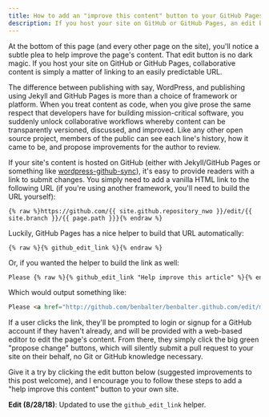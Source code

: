 ```yaml
---
title: How to add an "improve this content" button to your GitHub Pages site
description: If you host your site on GitHub or GitHub Pages, an edit button (and thus encouraging collaboration around your content) is simply a matter of linking to an easily predictable URL.
---
```


At the bottom of this page (and every other page on the site), you'll notice a subtle plea to help improve the page's content. That edit button is no dark magic. If you host your site on GitHub or GitHub Pages, collaborative content is simply a matter of linking to an easily predictable URL.

The difference between publishing with say, WordPress, and publishing using Jekyll and GitHub Pages is more than a choice of framework or platform. When you treat content as code, when you give prose the same respect that developers have for building mission-critical software, you suddenly unlock collaborative workflows whereby content can be transparently versioned, discussed, and improved. Like any other open source project, members of the public can see each line's history, how it came to be, and propose improvements for the author to review.

If your site's content is hosted on GitHub (either with Jekyll/GitHub Pages or something like [wordpress-github-sync](https://github.com/benbalter/wordpress-github-sync)), it's easy to provide readers with a link to submit changes. You simply need to add a vanilla HTML link to the following URL (if you're using another framework, you'll need to build the URL yourself):

```liquid
{% raw %}https://github.com/{{ site.github.repository_nwo }}/edit/{{ site.branch }}/{{ page.path }}}{% endraw %}
```

Luckily, GitHub Pages has a nice helper to build that URL automatically:

```liquid
{% raw %}{% github_edit_link %}{% endraw %}
```

Or, if you wanted the helper to build the link as well:

```html
Please {% raw %}{% github_edit_link "Help improve this article" %}{% endraw %}.
```

Which would output something like:

```html
Please <a href="http://github.com/benbalter/benbalter.github.com/edit/master/_posts/2015-09-13-github-pages-edit-button.md">help improve this article</a>.
```

If a user clicks the link, they'll be prompted to login or signup for a GitHub account if they haven't already, and will be provided with a web-based editor to edit the page's content. From there, they simply click the big green "propose change" buttons, which will silently submit a pull request to your site on their behalf, no Git or GitHub knowledge necessary.

Give it a try by clicking the edit button below (suggested improvements to this post welcome), and I encourage you to follow these steps to add a "help improve this content" button to your own site.

**Edit (8/28/18)**: Updated to use the `github_edit_link` helper.
